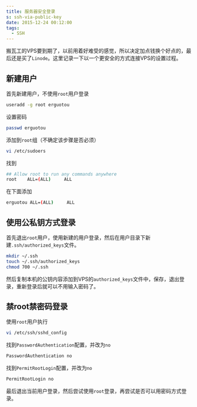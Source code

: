 ```yaml
---
title: 服务器安全登录
s: ssh-via-public-key
date: 2015-12-24 00:12:00
tags:
  - SSH
---
```

搬瓦工的VPS要到期了，以前用着好难受的感觉，所以决定加点钱换个好点的，最后还是买了`Linode`。这里记录一下以一个更安全的方式连接VPS的设置过程。
## 新建用户
首先新建用户，不使用`root`用户登录
```bash
useradd -g root erguotou
```
设置密码
```bash
passwd erguotou
```
添加到`root`组（不确定该步骤是否必须）
```bash
vi /etc/sudoers
```
找到
```bash
## Allow root to run any commands anywhere
root    ALL=(ALL)     ALL
```
在下面添加
```bash
erguotou ALL=(ALL)     ALL
```
## 使用公私钥方式登录
首先退出`root`用户，使用新建的用户登录，然后在用户目录下新建`.ssh/authorized_keys`文件。
```bash
mkdir ~/.ssh
touch ~/.ssh/authorized_keys
chmod 700 ~/.ssh
```
然后复制本机的公钥内容添加到VPS的`authorized_keys`文件中，保存，退出登录，重新登录后就可以不用输入密码了。

## 禁root禁密码登录
使用`root`用户执行
```bash
vi /etc/ssh/sshd_config
```
找到`PasswordAuthentication`配置，并改为`no`
```bash
PasswordAuthentication no
```
找到`PermitRootLogin`配置，并改为`no`
```bash
PermitRootLogin no
```
最后退出当前用户登录，然后尝试使用`root`登录，再尝试是否可以用密码方式登录。
